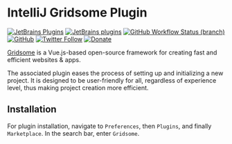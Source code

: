 # IntelliJ Gridsome Plugin

[![JetBrains Plugins](https://img.shields.io/jetbrains/plugin/v/22332-gridsome)](https://plugins.jetbrains.com/plugin/22332-gridsome)
[![JetBrains plugins](https://img.shields.io/jetbrains/plugin/d/22332-gridsome)](https://plugins.jetbrains.com/plugin/22332-gridsome/versions)
[![GitHub Workflow Status (branch)](https://img.shields.io/github/actions/workflow/status/KartanHQ/intellij-gridsome/build.yml?branch=master)](https://github.com/KartanHQ/intellij-gridsome/actions/workflows/build.yml)
[![GitHub](https://img.shields.io/github/license/KartanHQ/intellij-gridsome)](https://github.com/KartanHQ/intellij-gridsome/blob/master/LICENSE)
[![Twitter Follow](https://img.shields.io/badge/follow-%40nekofar-1DA1F2?logo=twitter&style=flat)](https://twitter.com/nekofar)
[![Donate](https://img.shields.io/badge/donate-nekofar.crypto-a2b9bc?logo=ko-fi&logoColor=white)](https://ud.me/nekofar.crypto)


<!-- Plugin description -->
[Gridsome](https://gridsome.org) is a Vue.js-based open-source framework for creating fast and efficient websites & apps.

The associated plugin eases the process of setting up and initializing a new project. It is designed to be user-friendly for all, regardless of experience level, thus making project creation more efficient.
<!-- Plugin description end -->

## Installation

For plugin installation, navigate to `Preferences`, then `Plugins`, and finally `Marketplace`. In the search bar, enter `Gridsome`.

